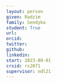```yaml
---
layout: person
given: Radzim
family: Sendyka
student: True
url: 
orcid:
twitter: 
github: 
linkedin: 
start: 2023-09-01
crsid: rs2071
supervisor: ndl21
---
```


